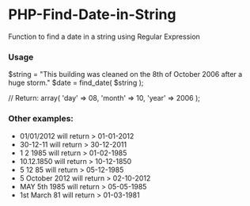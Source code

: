 PHP-Find-Date-in-String
=======================

Function to find a date in a string using Regular Expression


### Usage

$string = "This building was cleaned on the 8th of October 2006 after a huge storm."
$date = find_date( $string );

// Return:
array(
	'day'	=> 08,
	'month'	=> 10,
	'year'	=> 2006
);


### Other examples:

* 01/01/2012 will return > 01-01-2012
* 30-12-11 will return > 30-12-2011
* 1 2 1985 will return > 01-02-1985
* 10.12.1850 will return > 10-12-1850
* 5 12 85 will return > 05-12-1985
* 5 October 2012 will return > 02-10-2012
* MAY 5th 1985 will return > 05-05-1985
* 1st March 81 will return > 01-03-1981